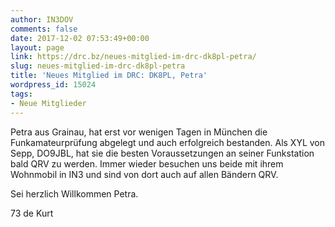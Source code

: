 ```yaml
---
author: IN3DOV
comments: false
date: 2017-12-02 07:53:49+00:00
layout: page
link: https://drc.bz/neues-mitglied-im-drc-dk8pl-petra/
slug: neues-mitglied-im-drc-dk8pl-petra
title: 'Neues Mitglied im DRC: DK8PL, Petra'
wordpress_id: 15024
tags:
- Neue Mitglieder
---
```


Petra aus Grainau, hat erst vor wenigen Tagen in München die Funkamateurprüfung abgelegt und auch erfolgreich bestanden. Als XYL von Sepp, DO9JBL, hat sie die besten Voraussetzungen an seiner Funkstation bald QRV zu werden. Immer wieder besuchen uns beide mit ihrem Wohnmobil in IN3 und sind von dort auch auf allen Bändern QRV.

Sei herzlich Willkommen Petra.

73 de Kurt

